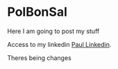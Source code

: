 <html>
<body>

<h1>PolBonSal</h1>
<p>Here I am going to post my stuff</p>

Access to my linkedin [Paul Linkedin](www.linkedin.com/in/paul-timothée-bonnet-salvador-862629191).
  
<p>Theres being changes</p>
 
</body>
</html>
